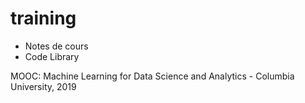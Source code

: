 # training

- Notes de cours
- Code Library

MOOC: Machine Learning for Data Science and Analytics - Columbia University, 2019

